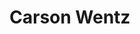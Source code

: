 ---
pid: LLP461
title: Carson Wentz
location_transcription: Next to Lincoln Center Financial Field
zipcode: '19114'
outside_phl: 
neighborhood: Torresdale
age: '11'
age_range: 6-13
instagram: 
image_file_name: LLP_461.jpg
proposal_transcription: |-
  Carson Wentz is helping the Eagles through the season. They are currently 8-1 and Carson Wentz threw 4 touchdowns on the best defense in the league. Hopefully this pays off and go eagles!!!

  11

  20  30
topic: Philadelphia,Sports
topic_summary: 0, 0
type: Sculpture Statue
keywords_other: eagles, football, carson wentz
credit: Teddy
image_labels: 
twitter: 
facebook: 
permalink: "/monuments/llp461/"
layout: item-page
---